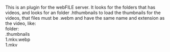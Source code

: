 This is an plugin for the webFILE server.
It looks for the folders that has videos,
and looks for an folder .hthumbnails to load
the thumbnails for the videos, that files
must be .webm and have the same name and
extension as the video, like:    
folder:    
    .thumbnails    
        1.mkv.webp    
    1.mkv    
